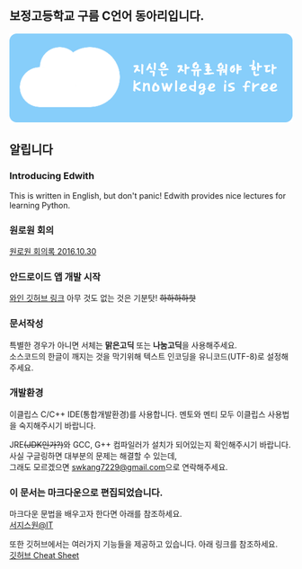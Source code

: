 
## 보정고등학교 구름 C언어 동아리입니다.
![Banner](Images/Cloud_Banner/Cloud_Banner.png)

## 알립니다

### Introducing Edwith
This is written in English, but don't panic!
Edwith provides nice lectures for learning Python.

### 원로원 회의
[원로원 회의록 2016.10.30](https://github.com/Manicarus/BJCloud/blob/master/2016/Senatus/Senatus_161030.md)

### 안드로이드 앱 개발 시작
[와인 깃허브 링크](https://github.com/Manicarus/Wine)
아무 것도 없는 것은 기분탓! ~~하하하하핫~~

### 문서작성
특별한 경우가 아니면 서체는 **맑은고딕** 또는 **나눔고딕**을 사용해주세요.  
소스코드의 한글이 깨지는 것을 막기위해 텍스트 인코딩을 유니코드(UTF-8)로 설정해주세요.  

### 개발환경
이클립스 C/C++ IDE(통합개발환경)를 사용합니다.
멘토와 멘티 모두 이클립스 사용법을 숙지해주시기 바랍니다.

JRE~~(JDK인가?)~~와 GCC, G++ 컴파일러가 설치가 되어있는지 확인해주시기 바랍니다.  
사실 구글링하면 대부분의 문제는 해결할 수 있는데,  
그래도 모르겠으면 <swkang7229@gmail.com>으로 연락해주세요.

### 이 문서는 마크다운으로 편집되었습니다.
마크다운 문법을 배우고자 한다면 아래를 참조하세요.  
[서지스원@IT](http://sergeswin.com/1013#)

또한 깃허브에서는 여러가지 기능들을 제공하고 있습니다. 아래 링크를 참조하세요.  
[깃허브 Cheat Sheet](https://github.com/tiimgreen/github-cheat-sheet/blob/master/README.ko.md)

